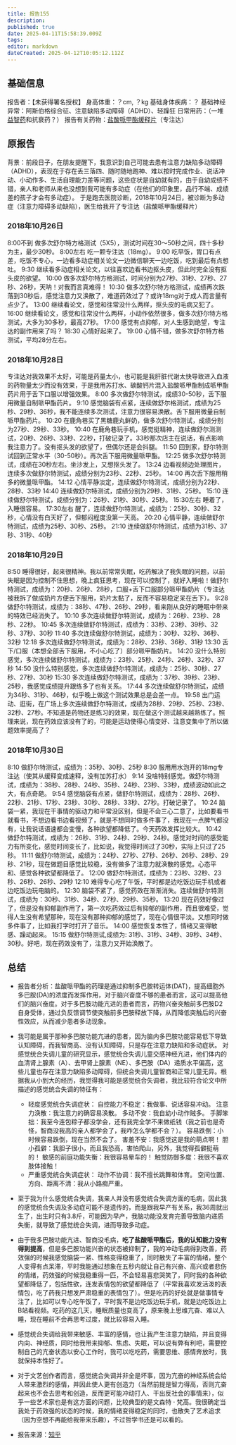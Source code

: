 ```yaml
---
title: 报告155
description: 
published: true
date: 2025-04-11T15:58:39.009Z
tags: 
editor: markdown
dateCreated: 2025-04-12T10:05:12.112Z
---
```


## 基础信息
报告者：【未获得署名授权】
身高体重：？cm, ？kg
基础身体疾病：？
基础神经异常：阿斯伯格综合征、注意缺陷多动障碍（ADHD）、轻躁狂
日常用药：（一堆[益智药](/drug/nootropic/益智药概述及索引)和抗衰药？）
报告有关药物：[盐酸哌甲酯缓释片](/drug/哌甲酯)（专注达）

## 原报告
背景：前段日子，在朋友提醒下，我意识到自己可能去患有注意力缺陷多动障碍（ADHD），表现在于存在丢三落四、随时随地跑神、难以按时完成作业、说话冲动、小动作多、生活自理能力差等问题，这些症状是自幼就有的，由于自幼成绩不错，亲人和老师从来也没想到我可能有多动症（在他们的印象里，品行不端、成绩差的孩子才会有多动症）。
于是跑去医院诊断，2018年10月24日，被诊断为多动症（注意力障碍多动缺陷），医生给我开了专注达（盐酸哌甲酯缓释片）
### 2018年10月26日
8:00不到 做多次舒尔特方格测试（5X5），测试时间在30～50秒之间，四十多秒为主，最少30秒。
8:00左右 吃一颗专注达（18mg）。
9:00 吃早饭，胃口有点差，吃饭不专心，一边看多动症相关论文一边微信聊天一边吃饭，吃到最后有点想吐。
9:30 继续看多动症相关论文，以往喜欢边看书边抠头皮，但此时完全没有抠头皮的欲望。
10:00 做多次舒尔特方格测试，时间分别为27秒、31秒、27秒、27秒、26秒，天呐！对我而言真难得！
10:30 做多次舒尔特方格测试，成绩再次跌落到30秒后，感觉注意力又涣散了，难道药效过了？或许18mg对于成人而言量有点少了。
13:00 继续看论文，感觉和往常没什么两样，抠头皮的毛病又犯了。
16:00 继续看论文，感觉和往常没什么两样，小动作依然很多，做多次舒尔特方格测试，大多为30多秒，最高27秒。
17:00 感觉有点抑郁，对人生感到绝望，专注达的副作用来了吗？
18:30 心情好起来了。
19:00 心情不错，做多次舒尔特方格测试，平均28分左右。
### 2018年10月28日
专注达对我效果不太好，可能是药量太小，也可能是我肝脏代谢太快导致进入血液的药物量太少而没有效果，于是我用苏打水、碳酸钙片混入盐酸哌甲酯制成哌甲酯药片用于舌下口服以增强效果。
8:00 多次做舒尔特测试，成绩30-50秒，舌下服用微量自制哌甲酯药片。
9:10 感觉脑袋有点紧，连续做舒尔格测试，成绩为25秒、29秒、36秒，我不能连续多次测试，注意力很容易涣散。舌下服用微量自制哌甲酯药片。
10:20 在鹿角巷买了黑糖鹿丸鲜奶，做多次舒尔特测试，成绩分别为27秒、29秒、33秒。
10:40 在鹿角巷玩手机，感觉挺精神，连续做舒尔测测试，20秒、26秒、33秒、22秒，打破记录了。33秒那次店主在说话，有点影响我注意力了。没有抠头发的欲望了，但偶尔还是会抖腿。
11:50 回到家，舒尔特测试回到正常水平（30-50秒）。再次舌下服用微量哌甲酯。
12:25 做多次舒尔特测试，成绩在30秒左右。坐沙发上，又想抠头发了。
13:24 边看视频边处理图片，连续多次做舒尔特测试，成绩分别为23秒、22秒、25秒。
14:00 再次舌下服用稍多的微量哌甲酯。
14:12 心情平静淡定，连续做舒尔特测试，成绩分别为22秒、28秒、33秒
14:40 连续做舒尔特测试，成绩分别为29秒、31秒、25秒。
15:10 连续做舒尔特测试，成绩分别为：26秒、21秒、30秒、25秒。
15:30左右 睡着了，入睡很容易。
17:30左右 醒了，连续做舒尔特测试，成绩为：25秒、30秒、32秒，心情没有白天好了，但郁闷程度没第一天高。
20:20 心情平静，连续做舒尔特测试，成绩为25秒、30秒、25秒。
21:10 连续做舒尔特测试，成绩为31秒、37秒、31秒、40秒
### 2018年10月29日
8:50 睡得很好，起来很精神。我以前常常失眠，吃药解决了我失眠的问题，以前失眠是因为控制不住思想，晚上疯狂思考，现在可以控制了，就好入睡啦！做舒尔特测试，成绩为：20秒、26秒、28秒，口服+舌下口服部分哌甲酯奶片（专注达被我拆了做成奶片方便舌下服用，奶片太黏了，反而不容易稳定呆在舌下）。
9:28 做舒尔特测试，成绩为：38秒、47秒、26秒、29秒，看来刚从良好的睡眠中带来的特效已经消失了。
10:10 多次连续做舒尔特测试，成绩为：26秒、23秒、28秒、22秒。
10:45 多次连续做舒尔特测试，成绩为：33秒、23秒、39秒、32秒、37秒、30秒
11:40 多次连续做舒尔特测试，成绩为：30秒、32秒、36秒、32秒
12:18 多次连续做舒尔特测试，成绩为：28秒、23秒、36秒、31秒
13:30 舌下/口服（本想全部舌下服用，不小心吃了）部分哌甲酯奶片。
14:20 没什么特别感觉，多次连续做舒尔特测试，成绩为：23秒、25秒、24秒、26秒、32秒、37秒
14:50 没什么特别感觉，多次连续做舒尔特测试，成绩为：25秒、30秒、27秒、27秒、30秒
15:30 多次连续做舒尔特测试，成绩为：37秒、39秒、23秒、25秒，我感觉成绩提升跟练多了也有关系。
17:44 多次连续做舒尔特测试，成绩为34秒、31秒、46秒，似乎晚上做这个测试效果总是会差一点。
19:58 出门运动、逛街，在广场上多次连续做舒尔特测试，成绩为28秒、29秒、25秒、23秒、32秒、27秒。不知道是药物还是练习的效果，现在做这个测试越来越熟练了。照理来说，现在药效应该没有了的，可能是运动使得心情变好、注意变集中了所以做题效率提高了？
### 2018年10月30日
8:10 做舒尔特测试，成绩为：35秒、30秒、25秒
8:30 服用用水泡开的18mg专注达（使其从缓释变成速释，没有加苏打水）
9:14 没啥特别感觉。做舒尔特测试，成绩为：38秒、28秒、24秒、35秒、24秒、23秒、33秒，成绩波动如此之大，有点奇葩。
9:54 感觉脑袋有点紧，做舒尔特测试，成绩为：28秒、26秒、22秒、21秒、17秒、23秒、30秒、28秒、33秒、27秒。打破记录了。
10:24 脑袋一紧，我现在干事情的驱动力和平常没区别，但是不会三心二意了，比如要看书就看书，不想边看书边看视频了，就是不想同时做多件事了，我现在一点脾气都没有，让我说话语速都会变慢，各种欲望都降低了。今天药效发挥比较大。
10:42 做舒尔特测试，成绩为：26秒、31秒、24秒、29秒、24秒。感觉对时间的感受能力有所变化，感觉时间变长了，比如说，我觉得时间过了30秒，实际上只过了25秒。
11:11 做舒尔特测试，成绩为：24秒、27秒、27秒、26秒、26秒、28秒、29秒、21秒，现在做题目感觉比较稳，没有做多了注意力就涣散的感觉。心态平和、感觉各种欲望都降低了。
12:00 做舒尔特测试，成绩为：23秒、32秒、23秒、26秒、26秒、29秒
12:10 难得专心吃了午饭，平时都是边吃饭边玩手机或者边吃饭边玩电脑的。
12:30 脑袋不紧了，感觉药效在渐渐消失。连续做舒尔特测试，成绩为：30秒、31秒、34秒、27秒、29秒、35秒。
13:20 现在药效好像过了，但是没有抑郁副作用了，第一次吃药效过后有抑郁的副作用，而且很难受，觉得人生没有希望那种，现在没有那种抑郁的感觉了，现在心情很平淡。又想同时做多件事了，比如我打字时打开了音乐。
14:00 感觉恢复本性了，情绪又变得敏感、躁动起来。
15:15 做舒尔特测试,成绩为: 31秒、31秒、34秒、39秒、34秒、30秒。好吧，现在药效没有了，注意力又开始涣散了。

## 总结
- 报告者分析：盐酸哌甲酯的药理是通过抑制多巴胺转运体(DAT)，提高细胞外多巴胺(DA)的浓度而发挥作用，对于脑兴奋度不够的患者而言，这可以提高他们的脑兴奋度。对于多巴胺功能亢进的患者而言，药物兴奋突触前多巴胺D2自身受体，通过负反馈调节使突触前多巴胺释放下降，从而降低突触后的兴奋性效应，从而减少患者多动现象。
- 我可能是属于那种多巴胺功能亢进的患者，因为脑内多巴胺功能容易低下导致认知障碍，而我智商高、没有认知障碍，只是存在注意力缺陷和多动症状。 对感觉统合失调儿童的研究显示，感觉统合失调儿童交感神经亢进，他们体内的血清肾上腺素（A）、去甲肾上腺素（NE）、多巴胺（DA）递质水平偏高，这些儿童也存在注意力缺陷多动障碍，但统合失调儿童智商和正常儿童无异。根据我从小到大的经历，我觉得我可能是感觉统合失调者，我比较符合论文中所描述的感觉统合失调的特征有：
  - 轻度感觉统合失调症状：
自控能力不稳定：我做事、说话容易冲动。
注意力涣散：我注意力的确容易涣散。
多动不安：我自幼小动作贼多。
手脚笨拙：我至今连包粽子都没学会，还有我完全学不来做纸钱（我之前也是奇怪，智商没我高的亲人都学会了，我咋怎么学都不会？）。
容易跌倒：小时候容易跌倒，现在当然不会了。
害羞不安：我感觉这是我的萌点啊！
胆小孤僻：我胆子很小，而且我恐高，害怕爬山，另外，我觉得孤僻挺萌的！
敏感的前庭功能失衡：我很容易晕车的！
触觉防御多度：我很不喜欢肢体接触！
  - 严重感觉统合失调症状：
动作不协调：我不擅长跳舞和体育。
空间位置、方向、距离不清：我从小路痴严重。
- 至于我为什么感觉统合失调，我亲人并没有感觉统合失调方面的毛病，因此我的感觉统合失调及多动症可能不是遗传的，而是跟我早产有关系，我36周就出生了，出生时只有3.8斤，可能因为早产，我脑功能没发育完善导致脑内递质失衡，就导致了感觉统合失调，进而导致多动症。
- 由于我多巴胺功能亢进、智商没毛病，**吃了盐酸哌甲酯后，我的认知能力没有得到提高**，但是多巴胺功能兴奋的状态被抑制了，我的冲动毛病得到改善，药效强的时候我感觉脑袋一紧、性格变得稳重了，同时散失了丰富的情绪，整个人变得有点呆滞，平时我能通过想象在五秒内就让自己有兴奋、高兴或者悲伤的情绪，药效强的时候我稳重得一匹，不会轻易喜悲哭笑了，同时我的各种欲望都降低了，包括性欲，连发表情包的欲望都降低了（平常我喜欢发活泼的表情包，吃了药我只想发严肃稳重的表情包了）。但是吃药的好处就是做事情专注了，比如可以专心吃午饭了，平时我不是边吃饭边玩手机，就是边吃饭边上B站看视频。吃药的这几天，睡眠质量也变高了，原来晚上思维亢奋、难以入睡，现在睡前不会再思考过度，就比较容易入睡。
- 感觉统合失调给我带来敏感、丰富的感情，也让我产生注意力缺陷，并且变得内向、神经质，同时给我带来抑郁、焦虑、失眠，可以说有弊有利吧，需要控制自己的亢奋状态以安心工作时，我可以吃吃药，需要思维、感情奔放时，我就保持本性好了。
- 对于文艺创作者而言，感觉统合失调并非全是坏事，因为亢奋的神经系统会给人带来激烈的感情，并因此使人更有创造力（当然前提是智力得高，否则亢奋起来也不会去思考和创造，反而更可能冲动打人、干出反社会的事情来），似乎一些艺术家也是有这方面的问题，比较典型的是文森特 · 梵高。我很确定当我处于药效强的状态的时候，我的情绪变得稳定的同时，也散失了艺术追求（因为空想不再能给我带来乐趣），不过哲学书还是可以看的。

- 报告来源：[知乎](https://zhuanlan.zhihu.com/p/48042088?utm_psn=1827478074343690241)